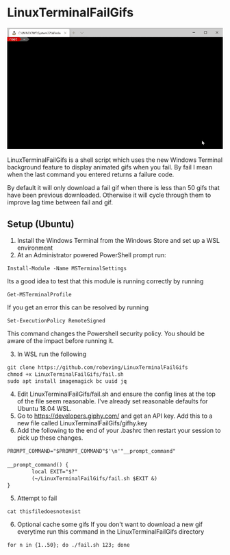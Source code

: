 # LinuxTerminalFailGifs

![Animated GIF showing fails in terminal](https://github.com/robeving/LinuxTerminalFailGifs/blob/master/demo.gif?raw=true)

LinuxTerminalFailGifs is a shell script which uses the new Windows Terminal background feature to display animated gifs when you fail. By fail I mean when the last command you entered returns a failure code.

By default it will only download a fail gif when there is less than 50 gifs that have been previous downloaded. Otherwise it will cycle through them to improve lag time between fail and gif.

## Setup (Ubuntu)
1. Install the Windows Terminal from the Windows Store and set up a WSL environment
2. At an Administrator powered PowerShell prompt run:
```
Install-Module -Name MSTerminalSettings
```
Its a good idea to test that this module is running correctly by running
```
Get-MSTerminalProfile
```
If you get an error this can be resolved by running
```
Set-ExecutionPolicy RemoteSigned
```
This command changes the Powershell security policy. You should be aware of the impact before running it.

3. In WSL run the following
```
git clone https://github.com/robeving/LinuxTerminalFailGifs
chmod +x LinuxTerminalFailGifs/fail.sh
sudo apt install imagemagick bc uuid jq
```
4. Edit LinuxTerminalFailGifs/fail.sh and ensure the config lines at the top of the file seem reasonable. I've already set reasonable defaults for Ubuntu 18.04 WSL.
5. Go to https://developers.giphy.com/ and get an API key. Add this to a new file called LinuxTerminalFailGifs/gifhy.key
4. Add the following to the end of your .bashrc then restart your session to pick up these changes.

```
PROMPT_COMMAND="$PROMPT_COMMAND"$'\n'"__prompt_command"

__prompt_command() {
        local EXIT="$?"
        (~/LinuxTerminalFailGifs/fail.sh $EXIT &)
}
```

5. Attempt to fail
```
cat thisfiledoesnotexist
```

6. Optional cache some gifs
If you don't want to download a new gif everytime run this command in the LinuxTerminalFailGifs directory
```
for n in {1..50}; do ./fail.sh 123; done
```
